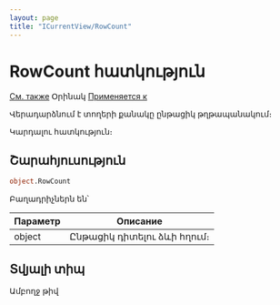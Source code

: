 ```yaml
---
layout: page
title: "ICurrentView/RowCount"
---
```



# RowCount հատկություն

[См. также](../ICurrentView.md) Օրինակ [Применяется к](../ICurrentView.md)

Վերադարձնում է տողերի քանակը ընթացիկ թղթապանակում։

Կարդալու հատկություն։

## Շարահյուսություն

``` vb
object.RowCount
```
Բաղադրիչներն են՝


| Параметр | Описание |
|--|--|
| object | Ընթացիկ դիտելու ձևի հղում։  |

## Տվյալի տիպ

Ամբողջ թիվ
